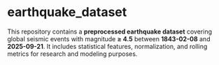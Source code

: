 # earthquake_dataset
This repository contains a **preprocessed earthquake dataset** covering global seismic events with magnitude **≥ 4.5** between **1843-02-08** and **2025-09-21**.   It includes statistical features, normalization, and rolling metrics for research and modeling purposes.
